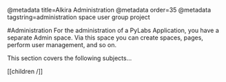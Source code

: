 @metadata title=Alkira Administration
@metadata order=35
@metadata tagstring=administration space user group project



#Administration
For the administration of a PyLabs Application, you have a separate Admin space. Via this space you can create spaces, pages, perform user management, and so on.

This section covers the following subjects...

[[children /]]